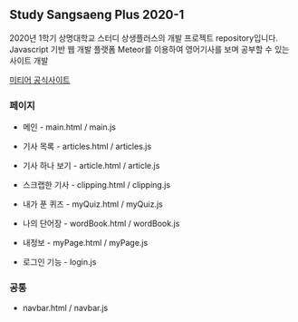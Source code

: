 ## Study Sangsaeng Plus 2020-1

2020년 1학기 상명대학교 스터디 상생플러스의 개발 프로젝트 repository입니다.   
Javascript 기반 웹 개발 플랫폼 Meteor를 이용하여 영어기사를 보며 공부할 수 있는 사이트 개발

[미티어 공식사이트](https://www.meteor.com/)

### 페이지
* 메인 - main.html / main.js
*  기사 목록 - articles.html / articles.js
  * 기사 하나 보기 - article.html / article.js
* 스크랩한 기사 - clipping.html / clipping.js
* 내가 푼 퀴즈 - myQuiz.html / myQuiz.js
*  나의 단어장 - wordBook.html / wordBook.js   

* 내정보 - myPage.html / myPage.js
* 로그인 기능 - login.js   

### 공통
* navbar.html / navbar.js
